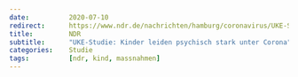 ```yaml
---
date:          2020-07-10
redirect:      https://www.ndr.de/nachrichten/hamburg/coronavirus/UKE-Studie-Kinder-leiden-psychisch-stark-unter-Corona,uke678.html
title:         NDR
subtitle:      "UKE-Studie: Kinder leiden psychisch stark unter Corona"
categories:    Studie
tags:          [ndr, kind, massnahmen]
---
```


